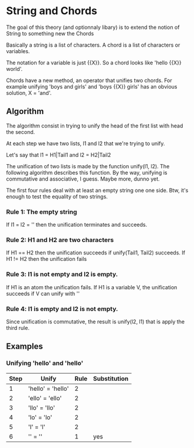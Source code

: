 # String and Chords
The goal of this theory (and optionnaly libary) is to extend the notion of String to something new the Chords

Basically a string is a list of characters.
A chord is a list of characters or variables.

The notation for a variable is just {{X}}.
So a chord looks like 'hello {{X}} world'.

Chords have a new method, an operator that unifies two chords. For example unifying 'boys and girls' and 'boys {{X}} girls'
has an obvious solution, X = 'and'.

## Algorithm
The algorithm consist in trying to unify the head of the first list with head the second.

At each step we have two lists, l1 and l2 that we're trying to unify.

Let's say that l1 = H1|Tail1 and l2 = H2|Tail2

The unification of two lists is made by the function unify(l1, l2).
The following algorithm describes this function.
By the way, unifying is commutative and associative, I guess. Maybe more, dunno yet.

The first four rules deal with at least an empty string one one side.
Btw, it's enough to test the equality of two strings.

### Rule 1: The empty string
If l1 = l2 = '' then the unification terminates and succeeds.

### Rule 2: H1 and H2 are two characters
If H1 == H2 then the unification succeeds if unify(Tail1, Tail2) succeeds.
If H1 != H2 then the unification fails

### Rule 3: l1 is not empty and l2 is empty.
If H1 is an atom the unification fails.
If H1 is a variable V, the unification succeeds if V can unify with ''

### Rule 4: l1 is empty and l2 is not empty.
Since unification is commutative, the result is unify(l2, l1) that is apply the third rule.

## Examples
### Unifying 'hello' and 'hello'

Step | Unify | Rule | Substitution 
------------ | ------------- | ------------- | -------------
1 | 'hello' = 'hello'| 2 | 
2 | 'ello' = 'ello'| 2 | 
3 | 'llo' = 'llo'| 2 | 
4 | 'lo' = 'lo'| 2 |
5 | 'l' = 'l'| 2 | 
6 | '' = '' | 1 | yes 